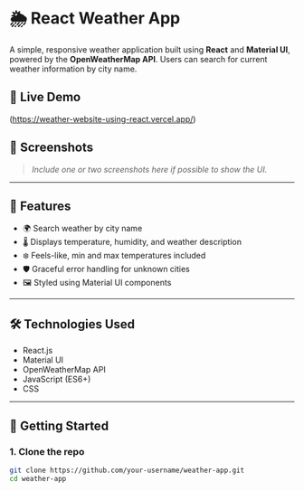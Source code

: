 # 🌦️ React Weather App

A simple, responsive weather application built using **React** and **Material UI**, powered by the **OpenWeatherMap API**. Users can search for current weather information by city name.

## 🚀 Live Demo
(https://weather-website-using-react.vercel.app/)

## 📸 Screenshots

> _Include one or two screenshots here if possible to show the UI._

---

## 🔧 Features

- 🌍 Search weather by city name
- 🌡️ Displays temperature, humidity, and weather description
- ❄️ Feels-like, min and max temperatures included
- 🛡️ Graceful error handling for unknown cities
- 🖼️ Styled using Material UI components

---

## 🛠️ Technologies Used

- React.js
- Material UI
- OpenWeatherMap API
- JavaScript (ES6+)
- CSS

---

## 🔑 Getting Started

### 1. Clone the repo

```bash
git clone https://github.com/your-username/weather-app.git
cd weather-app
